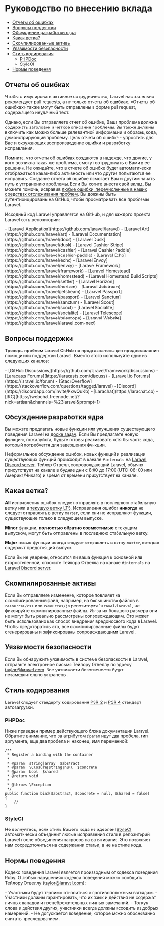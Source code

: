 # Руководство по внесению вклада

- [Отчеты об ошибках](#bug-reports)
- [Вопросы поддержки](#support-questions)
- [Обсуждение разработки ядра](#core-development-discussion)
- [Какая ветка?](#which-branch)
- [Скомпилированные активы](#compiled-assets)
- [Уязвимости безопасности](#security-vulnerabilities)
- [Стиль кодирования](#coding-style)
    - [PHPDoc](#phpdoc)
    - [StyleCI](#styleci)
- [Нормы поведения](#code-of-conduct)

<a name="bug-reports"></a>
## Отчеты об ошибках

Чтобы стимулировать активное сотрудничество, Laravel настоятельно рекомендует pull requests, а не только отчеты об ошибках. «Отчеты об ошибках» также могут быть отправлены в форме pull request, содержащего неудачный тест.

Однако, если Вы отправляете отчет об ошибке, Ваша проблема должна содержать заголовок и четкое описание проблемы. Вы также должны включить как можно больше релевантной информации и образец кода, демонстрирующий проблему. Цель отчета об ошибке - упростить для Вас и окружающих воспроизведение ошибки и разработку исправления.

Помните, что отчеты об ошибках создаются в надежде, что другие, у кого возникла такая же проблема, смогут сотрудничать с Вами в ее решении. Не ожидайте, что в отчете об ошибке будет автоматически отображаться какая-либо активность или что другие попытаются ее исправить. Создание отчета об ошибке помогает Вам и другим начать путь к устранению проблемы. Если Вы хотите внести свой вклад, Вы можете помочь, исправив [любые ошибки, перечисленные в наших средствах отслеживания проблем](https://github.com/issues?q=is%3Aopen+is%3Aissue+label%3Abug+user%3Alaravel). Вы должны быть аутентифицированы на GitHub, чтобы просматривать все проблемы Laravel.

Исходный код Laravel управляется на GitHub, и для каждого проекта Laravel есть репозитории:

<div class="content-list" markdown="1">
- [Laravel Application](https://github.com/laravel/laravel)
- [Laravel Art](https://github.com/laravel/art)
- [Laravel Documentation](https://github.com/laravel/docs)
- [Laravel Dusk](https://github.com/laravel/dusk)
- [Laravel Cashier Stripe](https://github.com/laravel/cashier)
- [Laravel Cashier Paddle](https://github.com/laravel/cashier-paddle)
- [Laravel Echo](https://github.com/laravel/echo)
- [Laravel Envoy](https://github.com/laravel/envoy)
- [Laravel Framework](https://github.com/laravel/framework)
- [Laravel Homestead](https://github.com/laravel/homestead)
- [Laravel Homestead Build Scripts](https://github.com/laravel/settler)
- [Laravel Horizon](https://github.com/laravel/horizon)
- [Laravel Jetstream](https://github.com/laravel/jetstream)
- [Laravel Passport](https://github.com/laravel/passport)
- [Laravel Sanctum](https://github.com/laravel/sanctum)
- [Laravel Scout](https://github.com/laravel/scout)
- [Laravel Socialite](https://github.com/laravel/socialite)
- [Laravel Telescope](https://github.com/laravel/telescope)
- [Laravel Website](https://github.com/laravel/laravel.com-next)
</div>

<a name="support-questions"></a>
## Вопросы поддержки

Трекеры проблем Laravel GitHub не предназначены для предоставления помощи или поддержки Laravel. Вместо этого используйте один из следующих каналов:

<div class="content-list" markdown="1">
- [GitHub Discussions](https://github.com/laravel/framework/discussions)
- [Laracasts Forums](https://laracasts.com/discuss)
- [Laravel.io Forums](https://laravel.io/forum)
- [StackOverflow](https://stackoverflow.com/questions/tagged/laravel)
- [Discord](https://discordapp.com/invite/KxwQuKb)
- [Larachat](https://larachat.co)
- [IRC](https://webchat.freenode.net/?nick=artisan&channels=%23laravel&prompt=1)
</div>

<a name="core-development-discussion"></a>
## Обсуждение разработки ядра

Вы можете предлагать новые функции или улучшения существующего поведения Laravel на [доске задач](https://github.com/laravel/ideas/issues). Если Вы предлагаете новую функцию, пожалуйста, будьте готовы реализовать хотя бы часть кода, который потребуется для завершения функции.

Неформальное обсуждение ошибок, новых функций и реализации существующих функций происходит в канале `#internals` на [Laravel Discord server](https://discordapp.com/invite/mPZNm7A). Тейлор Отвелл, сопровождающий Laravel, обычно присутствует на канале в будние дни с 8:00 до 17:00 (UTC-06: 00 или Америка/Чикаго) и время от времени присутствует на канале.

<a name="which-branch"></a>
## Какая ветка?

**All** исправления ошибок следует отправлять в последнюю стабильную ветку или в [текущую ветку LTS](/docs/{{version}}/releases#support-policy). Исправления ошибок **никогда** не следует отправлять в ветку `master`, если они не исправляют функции, существующие только в следующем выпуске.

**Minor** функции, **полностью обратно совместимые** с текущим выпуском, могут быть отправлены в последнюю стабильную ветку.

**Major** новые функции всегда следует отправлять в ветку `master`, которая содержит предстоящий выпуск.

Если Вы не уверены, относится ли ваша функция к основной или второстепенной, спросите Тейлора Отвелла на канале `#internals` на [Laravel Discord server](https://discordapp.com/invite/mPZNm7A).

<a name="compiled-assets"></a>
## Скомпилированные активы

Если Вы отправляете изменение, которое повлияет на скомпилированный файл, например, на большинство файлов в `resources/css` или `resources/js` репозитория `laravel/laravel`, не фиксируйте скомпилированные файлы. Из-за их большого размера они не могут быть реально рассмотрены сопровождающим. Это может быть использовано как способ внедрения вредоносного кода в Laravel. Чтобы предотвратить это, все скомпилированные файлы будут сгенерированы и зафиксированы сопровождающими Laravel.

<a name="security-vulnerabilities"></a>
## Уязвимости безопасности

Если Вы обнаружите уязвимость в системе безопасности в Laravel, отправьте электронное письмо Тейлору Отвеллу по адресу <a href="mailto:taylor@laravel.com">taylor@laravel.com</a>. Все уязвимости безопасности будут незамедлительно устранены.

<a name="coding-style"></a>
## Стиль кодирования

Laravel следует стандарту кодирования [PSR-2](https://github.com/php-fig/fig-standards/blob/master/accepted/PSR-2-coding-style-guide.md) и [PSR-4](https://github.com/php-fig/fig-standards/blob/master/accepted/PSR-4-autoloader.md) стандарт автозагрузки.

<a name="phpdoc"></a>
### PHPDoc

Ниже приведен пример действующего блока документации Laravel. Обратите внимание, что за атрибутом `@param` идут два пробела, тип аргумента, еще два пробела и, наконец, имя переменной:

    /**
     * Register a binding with the container.
     *
     * @param  string|array  $abstract
     * @param  \Closure|string|null  $concrete
     * @param  bool  $shared
     * @return void
     *
     * @throws \Exception
     */
    public function bind($abstract, $concrete = null, $shared = false)
    {
        //
    }

<a name="styleci"></a>
### StyleCI

Не волнуйтесь, если стиль Вашего кода не идеален! [StyleCI](https://styleci.io/) автоматически объединит любые исправления стиля в репозиторий Laravel после объединения запросов на вытягивание. Это позволяет нам сосредоточиться на содержании статьи, а не на стиле кода.

<a name="code-of-conduct"></a>
## Нормы поведения

Кодекс поведения Laravel является производным от кодекса поведения Ruby. О любых нарушениях кодекса поведения можно сообщить Тейлору Отвеллу (taylor@laravel.com):

<div class="content-list" markdown="1">
- Участники будут терпимо относиться к противоположным взглядам.
- Участники должны гарантировать, что их язык и действия не содержат личных нападок и пренебрежительных личных замечаний.
- Толкуя слова и действия других, участники всегда должны исходить из добрых намерений.
- Не допускается поведение, которое можно обоснованно считать преследованием.
</div>
